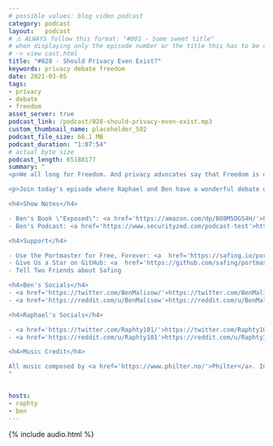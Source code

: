 ```yaml
---
# possible values: blog video podcast
category: podcast
layout:   podcast
# ⚠️ ALWAYS follow this format: "#001 - Some sweet title"
# when displaying only the episode number or the title this has to be constant
# -> view cast.html
title: "#028 - Should Privacy Even Exist?"
keywords: privacy debate freedom
date: 2021-03-05
tags:
- privacy
- debate
- freedom
asset_server: true
podcast_link: /podcast/028-should-privacy-even-exist.mp3
custom_thumbnail_name: placeholder_S02
podcast_file_size: 66.1 MB
podcast_duration: "1:07:54"
# actual byte size
podcast_length: 65188177
summary: "
<p>We all long for Freedom. And privacy advocates say that Freedom is only possible with privacy. But could Freedom be achieved without it? That is exactly what today's guest Ben Malisow is claiming: Get rid of privacy altogether and humanity will be liberated.</p>

<p>Join today's episode where Raphael and Ben have a wonderful debate on one of the most pressing issues of our time.</p>

<h4>Show Notes</h4>

- Ben's Book \"Exposed\": <a href='https://amazon.com/dp/B08M5DGS4H/'>https://amazon.com/dp/B08M5DGS4H/</a><br/>
- Ben's Podcast: <a href='https://www.securityzed.com/podcast-test'>https://www.securityzed.com/podcast-test</a>

<h4>Support</h4>

- Use the Portmaster for Free, Forever: <a  href='https://safing.io/portmaster/'>https://safing.io/portmaster/</a><br/>
- Give Us a Star on GitHub: <a  href='https://github.com/safing/portmaster/'>https://github.com/safing/portmaster/</a><br/>
- Tell Two Friends about Safing

<h4>Ben's Socials</h4>
- <a href='https://twitter.com/BenMalisow/'>https://twitter.com/BenMalisow/</a><br/>
- <a href='https://reddit.com/u/BenMalisow'>https://reddit.com/u/BenMalisow</a><br/>

<h4>Raphael's Socials</h4>

- <a href='https://twitter.com/Raphty101/'>https://twitter.com/Raphty101/</a><br/>
- <a href='https://reddit.com/u/Raphty101'>https://reddit.com/u/Raphty101</a><br/>

<h4>Music Credit</h4>

All music composed by <a href='https://www.philter.no/'>Philter</a>. Intro Song: \"Sunrise\". Outro Song: \"Sunset\"
"


hosts:
- raphty
- ben
---
```


{% include audio.html %}
